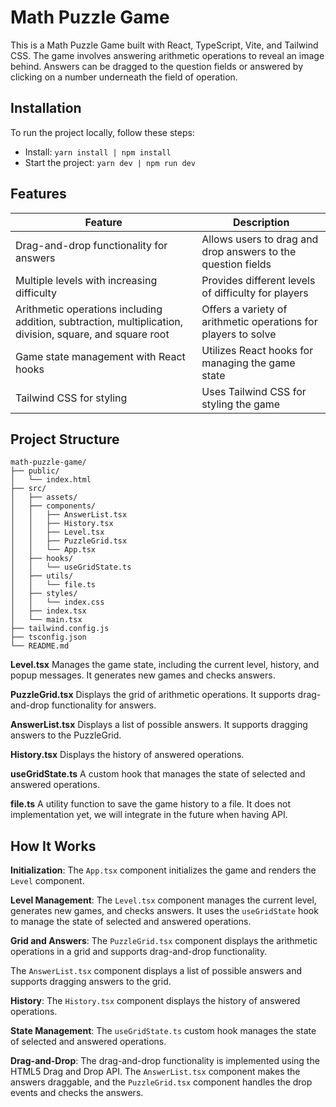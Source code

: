 # Math Puzzle Game

This is a Math Puzzle Game built with React, TypeScript, Vite, and Tailwind CSS. The game involves answering arithmetic operations to reveal an image behind. Answers can be dragged to the question fields or answered by clicking on a number underneath the field of operation.

## Installation

To run the project locally, follow these steps:

- Install: `yarn install | npm install`
- Start the project: `yarn dev | npm run dev`

## Features

| Feature                                                                                                  | Description                                                    |
| -------------------------------------------------------------------------------------------------------- | -------------------------------------------------------------- |
| Drag-and-drop functionality for answers                                                                  | Allows users to drag and drop answers to the question fields   |
| Multiple levels with increasing difficulty                                                               | Provides different levels of difficulty for players            |
| Arithmetic operations including addition, subtraction, multiplication, division, square, and square root | Offers a variety of arithmetic operations for players to solve |
| Game state management with React hooks                                                                   | Utilizes React hooks for managing the game state               |
| Tailwind CSS for styling                                                                                 | Uses Tailwind CSS for styling the game                         |

## Project Structure

```
math-puzzle-game/
├── public/
│   └── index.html
├── src/
│   ├── assets/
│   ├── components/
│   │   ├── AnswerList.tsx
│   │   ├── History.tsx
│   │   ├── Level.tsx
│   │   ├── PuzzleGrid.tsx
│   │   └── App.tsx
│   ├── hooks/
│   │   └── useGridState.ts
│   ├── utils/
│   │   └── file.ts
│   ├── styles/
│   │   └── index.css
│   ├── index.tsx
│   └── main.tsx
├── tailwind.config.js
├── tsconfig.json
└── README.md
```

**Level.tsx**
Manages the game state, including the current level, history, and popup messages. It generates new games and checks answers.

**PuzzleGrid.tsx**
Displays the grid of arithmetic operations. It supports drag-and-drop functionality for answers.

**AnswerList.tsx**
Displays a list of possible answers. It supports dragging answers to the PuzzleGrid.

**History.tsx**
Displays the history of answered operations.

**useGridState.ts**
A custom hook that manages the state of selected and answered operations.

**file.ts**
A utility function to save the game history to a file. It does not implementation yet, we will integrate in the future when having API.

## How It Works

**Initialization**: The `App.tsx` component initializes the game and renders the `Level` component.

**Level Management**: The `Level.tsx` component manages the current level, generates new games, and checks answers. It uses the `useGridState` hook to manage the state of selected and answered operations.

**Grid and Answers**: The `PuzzleGrid.tsx` component displays the arithmetic operations in a grid and supports drag-and-drop functionality.

The `AnswerList.tsx` component displays a list of possible answers and supports dragging answers to the grid.

**History**: The `History.tsx` component displays the history of answered operations.

**State Management**: The `useGridState.ts` custom hook manages the state of selected and answered operations.

**Drag-and-Drop**: The drag-and-drop functionality is implemented using the HTML5 Drag and Drop API. The `AnswerList.tsx` component makes the answers draggable, and the `PuzzleGrid.tsx` component handles the drop events and checks the answers.
